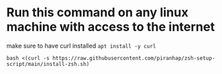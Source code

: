 # Run this command on any linux machine with access to the internet

make sure to have curl installed `apt install -y curl`

```
bash <(curl -s https://raw.githubusercontent.com/piranhap/zsh-setup-script/main/install-zsh.sh)

```

